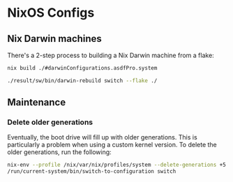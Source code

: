 # NixOS Configs

## Nix Darwin machines

There's a 2-step process to building a Nix Darwin machine from a flake:

```bash
nix build ./#darwinConfigurations.asdfPro.system
```

```bash
./result/sw/bin/darwin-rebuild switch --flake ./
```

## Maintenance

### Delete older generations

Eventually, the boot drive will fill up with older generations. This is particularly a problem when using a custom kernel version.
To delete the older generations, run the following:

```bash
nix-env --profile /nix/var/nix/profiles/system --delete-generations +5
/run/current-system/bin/switch-to-configuration switch
```

